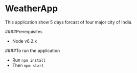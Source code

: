# WeatherApp
This application show 5 days forcast of four major city of India.

####Prerequisites

* Node v6.2.x

####To run the application

* Run `npm install` 
* Then `npm start`
